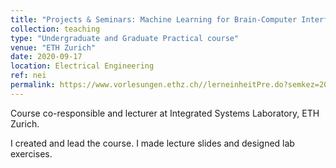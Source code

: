 ```yaml
---
title: "Projects & Seminars: Machine Learning for Brain-Computer Interfaces"
collection: teaching
type: "Undergraduate and Graduate Practical course"
venue: "ETH Zurich"
date: 2020-09-17
location: Electrical Engineering
ref: nei
permalink: https://www.vorlesungen.ethz.ch//lerneinheitPre.do?semkez=2020W&lerneinheitId=148832&lang=en
---
```


Course co-responsible and lecturer at Integrated Systems Laboratory, ETH Zurich.

I created and lead the course. I made lecture slides and designed lab exercises.
